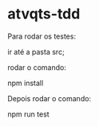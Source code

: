 # atvqts-tdd

Para rodar os testes:

ir até a pasta src;

rodar o comando:

npm install

Depois rodar o comando:

npm run test
